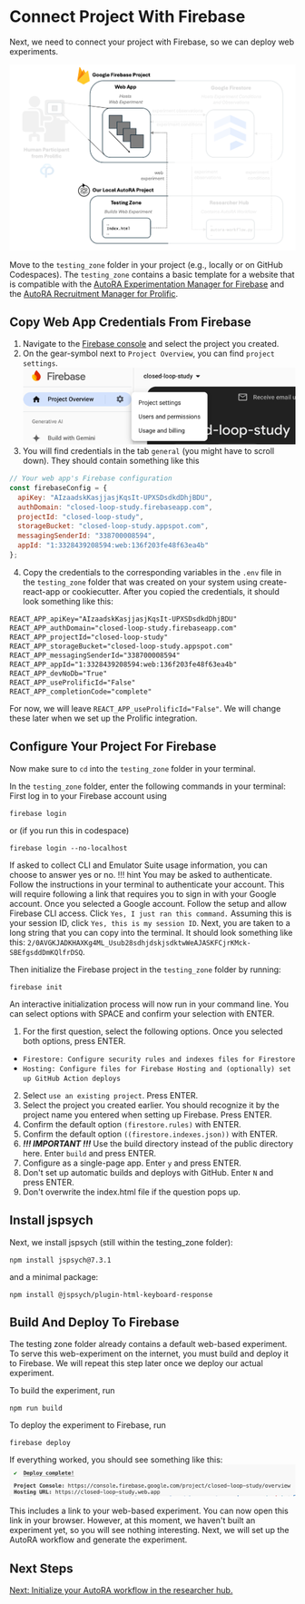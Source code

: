 # Connect Project With Firebase

Next, we need to connect your project with Firebase, so we can deploy web experiments.

![Setup](img/system_testingzone.png)

Move to the `testing_zone` folder in your project (e.g., locally or on GitHub Codespaces). The `testing_zone` contains a basic template for a website that is compatible with the [AutoRA Experimentation Manager for Firebase](https://autoresearch.github.io/autora/user-guide/experiment-runners/experimentation-managers/firebase/) and the [AutoRA Recruitment Manager for Prolific](https://autoresearch.github.io/autora/user-guide/experiment-runners/recruitment-managers/prolific/).

## Copy Web App Credentials From Firebase

1. Navigate to the [Firebase console](https://console.firebase.google.com/) and select the project you created.
2. On the gear-symbol next to `Project Overview`, you can find `project settings`.
![project_settings.png](img/project_settings.png)
3. You will find credentials in the tab `general` (you might have to scroll down). They should contain something like this
```javascript
// Your web app's Firebase configuration
const firebaseConfig = {
  apiKey: "AIzaadskKasjjasjKqsIt-UPXSDsdkdDhjBDU",
  authDomain: "closed-loop-study.firebaseapp.com",
  projectId: "closed-loop-study",
  storageBucket: "closed-loop-study.appspot.com",
  messagingSenderId: "338700008594",
  appId: "1:3328439208594:web:136f203fe48f63ea4b"
};
```
4. Copy the credentials to the corresponding variables in the `.env` file in the `testing_zone` folder that was created on your system using create-react-app or cookiecutter. After you copied the credentials, it should look something like this:
```dotenv
REACT_APP_apiKey="AIzaadskKasjjasjKqsIt-UPXSDsdkdDhjBDU"
REACT_APP_authDomain="closed-loop-study.firebaseapp.com"
REACT_APP_projectId="closed-loop-study"
REACT_APP_storageBucket="closed-loop-study.appspot.com"
REACT_APP_messagingSenderId="338700008594"
REACT_APP_appId="1:3328439208594:web:136f203fe48f63ea4b"
REACT_APP_devNoDb="True"
REACT_APP_useProlificId="False"
REACT_APP_completionCode="complete"
```

For now, we will leave ``REACT_APP_useProlificId="False"``. We will change these later when we set up the Prolific integration.

## Configure Your Project For Firebase

Now make sure to ``cd`` into the `testing_zone` folder in your terminal.

In the `testing_zone` folder, enter the following commands in your terminal:
First log in to your Firebase account using

```shell
firebase login
```
or (if you run this in codespace)
```shell
firebase login --no-localhost
```

If asked to collect CLI and Emulator Suite usage information, you can choose to answer yes or no. 
!!! hint
    You may be asked to authenticate. Follow the instructions in your terminal to authenticate your account. This will require following a link that requires you to sign in with your Google account. Once you selected a Google account. Follow the setup and allow Firebase CLI access. Click ``Yes, I just ran this command.`` Assuming this is your session ID, click ``Yes, this is my session ID``. Next, you are taken to a long string that you can copy into the terminal. It should look something like this: `2/0AVGKJADKHAXKg4ML_Usub28sdhjdskjsdktwWeAJASKFCjrKMck-SBEfgsddDmKQlfrDSQ`. 

Then initialize the Firebase project in the `testing_zone` folder by running:
```shell
firebase init
```
An interactive initialization process will now run in your command line. You can select options with SPACE and confirm your selection with ENTER.

1. For the first question, select the following options. Once you selected both options, press ENTER.

- `Firestore: Configure security rules and indexes files for Firestore`
- `Hosting: Configure files for Firebase Hosting and (optionally) set up GitHub Action deploys`

2. Select `use an existing project`. Press ENTER.
3. Select the project you created earlier. You should recognize it by the project name you entered when setting up Firebase. Press ENTER.
4. Confirm the default option `(firestore.rules)` with ENTER. 
5. Confirm the default option `((firestore.indexes.json))` with ENTER.
6. ***!!! IMPORTANT !!!*** Use the build directory instead of the public directory here. Enter `build` and press ENTER.
7. Configure as a single-page app. Enter `y` and press ENTER.
8. Don't set up automatic builds and deploys with GitHub. Enter `N` and press ENTER. 
9. Don't overwrite the index.html file if the question pops up.

## Install jspsych
Next, we install jspsych (still within the testing_zone folder):
```shell
npm install jspsych@7.3.1
```
and a minimal package:
```shell
npm install @jspsych/plugin-html-keyboard-response
```


## Build And Deploy To Firebase 
The testing zone folder already contains a default web-based experiment. To serve this web-experiment on the internet, you must build and deploy it to Firebase. We will repeat this step later once we deploy our actual experiment.

To build the experiment, run
```shell
npm run build
```
To deploy the experiment to Firebase, run
```shell
firebase deploy
```
If everything worked, you should see something like this:
![deployed.png](img/deployed.png)

This includes a link to your web-based experiment. You can now open this link in your browser. However, at this moment, we haven't built an experiment yet, so you will see nothing interesting. Next, we will set up the AutoRA workflow and generate the experiment.

## Next Steps

[Next: Initialize your AutoRA workflow in the researcher hub.](init_autora.md)
